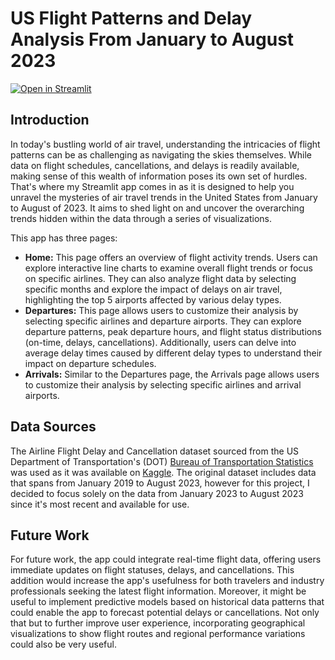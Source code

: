 # US Flight Patterns and Delay Analysis From January to August 2023
[![Open in Streamlit](https://static.streamlit.io/badges/streamlit_badge_black_white.svg)](https://us-flight-patterns-and-delay-analysis-ptzkkfcqbyimnljkpxg2fx.streamlit.app/)

## Introduction
In today's bustling world of air travel, understanding the intricacies of flight patterns can be as challenging as navigating the skies themselves. While data on flight schedules, cancellations, and delays is readily available, making sense of this wealth of information poses its own set of hurdles. That's where my Streamlit app comes in as it is designed to help you unravel the mysteries of air travel trends in the United States from January to August of 2023. It aims to shed light on and uncover the overarching trends hidden within the data through a series of visualizations.

This app has three pages:
* **Home:** This page offers an overview of flight activity trends. Users can explore interactive line charts to examine overall flight trends or focus on specific airlines. They can also analyze flight data by selecting specific months and explore the impact of delays on air travel, highlighting the top 5 airports affected by various delay types.
* **Departures:** This page allows users to customize their analysis by selecting specific airlines and departure airports. They can explore departure patterns, peak departure hours, and flight status distributions (on-time, delays, cancellations). Additionally, users can delve into average delay times caused by different delay types to understand their impact on departure schedules.
* **Arrivals:** Similar to the Departures page, the Arrivals page allows users to customize their analysis by selecting specific airlines and arrival airports.

     
## Data Sources
The Airline Flight Delay and Cancellation dataset sourced from the US Department of Transportation's (DOT) [Bureau of Transportation Statistics](https://www.transtats.bts.gov/) was used as it was available on [Kaggle](https://www.kaggle.com/datasets/patrickzel/flight-delay-and-cancellation-dataset-2019-2023/data). The original dataset includes data that spans from January 2019 to August 2023, however for this project, I decided to focus solely on the data from January 2023 to August 2023 since it's most recent and available for use. 


## Future Work
For future work, the app could integrate real-time flight data, offering users immediate updates on flight statuses, delays, and cancellations. This addition would increase the app's usefulness for both travelers and industry professionals seeking the latest flight information. Moreover, it might be useful to implement predictive models based on historical data patterns that could enable the app to forecast potential delays or cancellations. Not only that but to further improve user experience, incorporating geographical visualizations to show flight routes and regional performance variations could also be very useful. 
